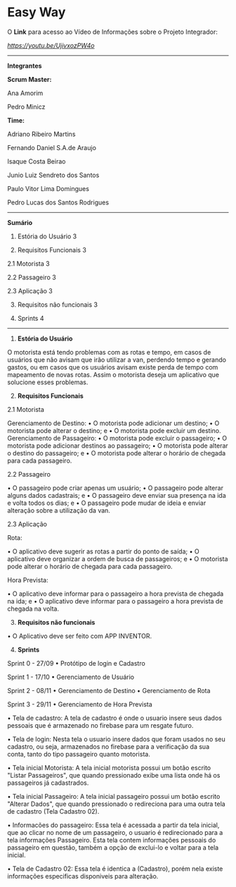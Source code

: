 # Easy Way

O **Link** para acesso ao Vídeo de Informações sobre o Projeto Integrador:

_https://youtu.be/UjivxozPW4o_


____________________________________________________________________________


**Integrantes**

**Scrum Master:**


Ana Amorim

Pedro Minicz

**Time:**

Adriano Ribeiro Martins

Fernando Daniel S.A.de Araujo

Isaque Costa Beirao

Junio Luiz Sendreto dos Santos

Paulo Vitor Lima Domingues

Pedro Lucas dos Santos Rodrigues

__________________________________________________________________________________________________________________________________________________

**Sumário**

1.	Estória do Usuário  3

2.	Requisitos Funcionais	3

2.1 Motorista	3

2.2 Passageiro	3

2.3 Aplicação	3

3.	Requisitos não funcionais	3

4.	Sprints	4

__________________________________________________________________________________________________________________________________________________
1.  **Estória do Usuário**

O motorista está tendo problemas com as rotas e tempo, em casos de usuários que não avisam que irão utilizar a van, perdendo tempo e gerando gastos, ou em casos que os usuários avisam existe perda de tempo com mapeamento de novas rotas. Assim o motorista deseja um aplicativo que solucione esses problemas.

2.  **Requisitos Funcionais**

2.1 Motorista

Gerenciamento de Destino:
•	O motorista pode adicionar um destino;
•	O motorista pode alterar o destino; e
•	O motorista pode excluir um destino.
Gerenciamento de Passageiro:
•	O motorista pode excluir o passageiro;
•	O motorista pode adicionar destinos ao passageiro;
•	O motorista pode alterar o destino do passageiro; e
•	O motorista pode alterar o horário de chegada para cada passageiro.

2.2 Passageiro

•	O passageiro pode criar apenas um usuário;
•	O passageiro pode alterar alguns dados cadastrais; e
•	O passageiro deve enviar sua presença na ida e volta todos os dias; e
•	O passageiro pode mudar de ideia e enviar alteração sobre a utilização da van.

2.3 Aplicação

Rota:

•	O aplicativo deve sugerir as rotas a partir do ponto de saída;
•	O aplicativo deve organizar a ordem de busca de passageiros; e
•	O motorista pode alterar o horário de chegada para cada passageiro.

Hora Prevista:

•	O aplicativo deve informar para o passageiro a hora prevista de chegada na ida; e
•	O aplicativo deve informar para o passageiro a hora prevista de chegada na volta.

3.	**Requisitos não funcionais**

•	O Aplicativo deve ser feito com APP INVENTOR.


4.	**Sprints**

Sprint 0 - 27/09
•	Protótipo de login e Cadastro

Sprint 1 - 17/10
•	Gerenciamento de Usuário

Sprint 2 - 08/11
•	Gerenciamento de Destino 
•	Gerenciamento de Rota 

Sprint 3 - 29/11
•	Gerenciamento de Hora Prevista


•   Tela de cadastro:
A tela de cadastro é onde o usuario insere seus dados pessoais que é armazenado no firebase para um resgate futuro.

•   Tela de login:
Nesta tela o usuario insere dados que foram usados no seu cadastro, ou seja, armazenados no firebase para a verificação da sua conta, 
tanto do tipo passageiro quanto motorista.

•   Tela inicial Motorista:
A tela inicial motorista possui um botão escrito "Listar Passageiros", que quando pressionado exibe uma lista onde há os passageiros já cadastrados.

•   Tela inicial Passageiro:
A tela inicial passageiro possui um botão escrito "Alterar Dados", que quando pressionado o redireciona para uma 
outra tela de cadastro (Tela Cadastro 02).

•   Informacões do passageiro:
Essa tela é acessada a partir da tela inicial, que ao clicar no nome de um passageiro, o usuario é redirecionado para a tela informações Passageiro.
Esta tela contem informações pessoais do passageiro em questão, também a opção de exclui-lo e voltar para a tela inicial.

•   Tela de Cadastro 02:
Essa tela é identica a (Cadastro), porém nela existe informações especificas disponiveis para alteração.